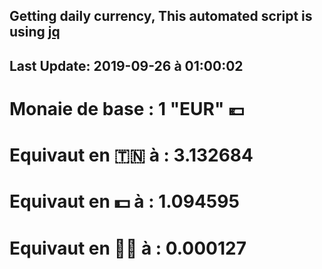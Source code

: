 ## Getting daily currency, This automated script is using [jq](https://stedolan.github.io/jq/)
## Last Update:  2019-09-26 à 01:00:02
 # Monaie de base : 1 "EUR" 💶 
 # Equivaut en 🇹🇳 à :  3.132684 
 # Equivaut en 💵 à : 1.094595
 # Equivaut en 🐱‍💻 à :  0.000127
